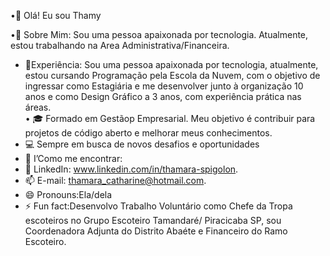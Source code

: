 •👋 Olá! Eu sou Thamy

•💞️ Sobre Mim: 
Sou uma pessoa apaixonada por tecnologia. Atualmente, estou trabalhando na Area Administrativa/Financeira.

- 💼Experiência: Sou uma pessoa apaixonada por tecnologia, atualmente, estou cursando Programação pela Escola da Nuvem, com o objetivo de ingressar como Estagiária e me desenvolver junto à organização
10 anos e como Design Gráfico a 3 anos, com experiência prática nas áreas.  
• 🎓 Formado em Gestãop Empresarial. Meu objetivo é contribuir para projetos de código aberto e melhorar meus conhecimentos.                                                  
- 💻 Sempre em busca de novos desafios e oportunidades
- 👀 I’Como me encontrar:
- 🌱 LinkedIn: www.linkedin.com/in/thamara-spigolon.
- 📫 E-mail: thamara_catharine@hotmail.com. 
- 😄 Pronouns:Ela/dela
- ⚡ Fun fact:Desenvolvo Trabalho Voluntário como Chefe da Tropa escoteiros no Grupo Escoteiro Tamandaré/ Piracicaba 
SP, sou Coordenadora Adjunta do Distrito Abaéte e Financeiro do Ramo Escoteiro.

<!---
Thamy-Geek/Thamy-Geek is a ✨ special ✨ repository because its `README.md` (this file) appears on your GitHub profile.
You can click the Preview link to take a look at your changes.
--->
